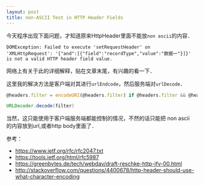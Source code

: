 ```yaml
---
layout: post
title: non-ASCII Text in HTTP Header Fields
---
```


今天程序出现下面问题，才知道原来HttpHeader里面不能放`non ascii`的内容．

```
DOMException: Failed to execute 'setRequestHeader' on 'XMLHttpRequest': '{"and":[{"field":"recordType","value":"数据一"}]}' is not a valid HTTP header field value.
```

网络上有关于此的详细解释，贴在文章末尾，有兴趣的看一下．

这里我的解决方法是客户端对其进行`urlEndcode`，然后服务端对`urlDecode`．
```javascript
@headers.filter = encodeURI(@headers.filter) if @headers.filter && @headers.filter.indexOf('{')==0
```
```groovy
URLDecoder.decode(filter)
```
当然，这只能使用于客户端服务端都能控制的情况，不然的话只能把 non ascii　的内容放到url,或者http body里面了．


参考：
- https://www.ietf.org/rfc/rfc2047.txt
- https://tools.ietf.org/html/rfc5987
- https://greenbytes.de/tech/webdav/draft-reschke-http-jfv-00.html
- http://stackoverflow.com/questions/4400678/http-header-should-use-what-character-encoding


